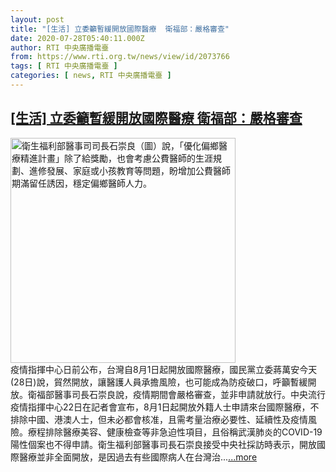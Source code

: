 ```yaml
---
layout: post
title: "[生活] 立委籲暫緩開放國際醫療  衛福部：嚴格審查"
date: 2020-07-28T05:40:11.000Z
author: RTI 中央廣播電臺
from: https://www.rti.org.tw/news/view/id/2073766
tags: [ RTI 中央廣播電臺 ]
categories: [ news, RTI 中央廣播電臺 ]
---
```

<!--1595914811000-->
[[生活] 立委籲暫緩開放國際醫療  衛福部：嚴格審查](https://www.rti.org.tw/news/view/id/2073766)
------

<div>
<img src="https://static.rti.org.tw/assets/thumbnails/2019/11/14/20191114000201M.jpg" width="360" alt="衛生福利部醫事司司長石崇良（圖）說，「優化偏鄉醫療精進計畫」除了給獎勵，也會考慮公費醫師的生涯規劃、進修發展、家庭或小孩教育等問題，盼增加公費醫師期滿留任誘因，穩定偏鄉醫師人力。" title="衛生福利部醫事司司長石崇良（圖）說，「優化偏鄉醫療精進計畫」除了給獎勵，也會考慮公費醫師的生涯規劃、進修發展、家庭或小孩教育等問題，盼增加公費醫師期滿留任誘因，穩定偏鄉醫師人力。"><br>疫情指揮中心日前公布，台灣自8月1日起開放國際醫療，國民黨立委蔣萬安今天(28日)說，貿然開放，讓醫護人員承擔風險，也可能成為防疫破口，呼籲暫緩開放。衛福部醫事司長石崇良說，疫情期間會嚴格審查，並非申請就放行。中央流行疫情指揮中心22日在記者會宣布，8月1日起開放外籍人士申請來台國際醫療，不排除中國、港澳人士，但未必都會核准，且需考量治療必要性、延續性及疫情風險。療程排除醫療美容、健康檢查等非急迫性項目，且俗稱武漢肺炎的COVID-19陽性個案也不得申請。衛生福利部醫事司長石崇良接受中央社採訪時表示，開放國際醫療並非全面開放，是因過去有些國際病人在台灣治...<a target="_blank" href="https://www.rti.org.tw/news/view/id/2073766">...more</a>
</div>
